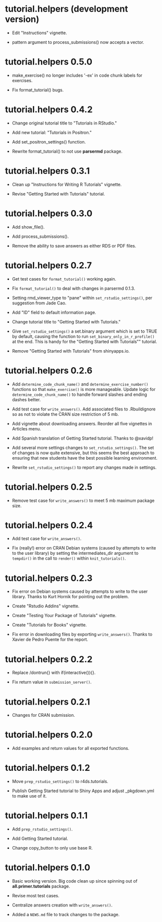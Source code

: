 # tutorial.helpers (development version)

* Edit "Instructions" vignette.

* pattern argument to process_submissions() now accepts a vector.

# tutorial.helpers 0.5.0

* make_exercise() no longer includes '-ex' in code chunk labels for exercises.

* Fix format_tutorial() bugs.

# tutorial.helpers 0.4.2

* Change original tutorial title to "Tutorials in RStudio."

* Add new tutorial: "Tutorials in Positron."

* Add set_positron_settings() function.

* Rewrite format_tutorial() to not use **parsermd** package.

# tutorial.helpers 0.3.1

* Clean up "Instructions for Writing R Tutorials" vignette.

* Revise "Getting Started with Tutorials" tutorial.

# tutorial.helpers 0.3.0

* Add show_file().

* Add process_submissions().

* Remove the ability to save answers as either RDS or PDF files.

# tutorial.helpers 0.2.7

* Get test cases for `format_tutorial()` working again.

* Fix `format_tutorial()` to deal with changes in parsermd 0.1.3.

* Setting rmd_viewer_type to "pane" within `set_rstudio_settings()`, per suggestion from Jade Cao. 

* Add "ID" field to default information page.

* Change tutorial title to "Getting Started with Tutorials."

* Give `set_rstudio_settings()` a set.binary argument which is set to TRUE by default, causing the function to run `set_binary_only_in_r_profile()` at the end. This is handy for the "Getting Started with Tutorials"" tutorial. 

* Remove "Getting Started with Tutorials" from shinyapps.io.

# tutorial.helpers 0.2.6

* Add `determine_code_chunk_name()` and `determine_exercise_number()` functions so that `make_exercise()` is more manageable. Update logic for `determine_code_chunk_name()` to handle forward slashes and ending dashes better.

* Add test case for `write_answers()`. Add associated files to .Rbuildignore so as not to violate the CRAN size restriction of 5 mb.

* Add vignette about downloading answers. Reorder all five vignettes in Articles menu.

* Add Spanish translation of Getting Started tutorial. Thanks to @xavidp!

* Add several more settings changes to `set_rstudio_settings()`. The set of changes is now quite extensive, but this seems the best approach to ensuring that new students have the best possible learning environment.

* Rewrite `set_rstudio_settings()` to report any changes made in settings.

# tutorial.helpers 0.2.5

* Remove test case for `write_answers()` to meet 5 mb maximum package size.

# tutorial.helpers 0.2.4

* Add test case for `write_answers()`.

* Fix (really!) error on CRAN Debian systems (caused by attempts to write to the user library) by setting the intermediates_dir argument to `tempdir()` in the call to `render()` within `knit_tutorials()`.

# tutorial.helpers 0.2.3

* Fix error on Debian systems caused by attempts to write to the user library. Thanks to Kurt Hornik for pointing out the problem.

* Create "Rstudio Addins" vignette.

* Create "Testing Your Package of Tutorials" vignette.

* Create "Tutorials for Books" vignette.

* Fix error in downloading files by exporting `write_answers()`. Thanks to Xavier de Pedro Puente for the report.

# tutorial.helpers 0.2.2

* Replace /dontrun{} with if(interactive()){}.

* Fix return value in `submission_server()`.

# tutorial.helpers 0.2.1

* Changes for CRAN submission.

# tutorial.helpers 0.2.0

* Add examples and return values for all exported functions.

# tutorial.helpers 0.1.2

* Move `prep_rstudio_settings()` to r4ds.tutorials.

* Publish Getting Started tutorial to Shiny Apps and adjust \_pkgdown.yml to make use of it.

# tutorial.helpers 0.1.1

* Add `prep_rstudio_settings()`.

* Add Getting Started tutorial.

* Change copy_button to only use base R.

# tutorial.helpers 0.1.0

* Basic working version. Big code clean up since spinning out of **all.primer.tutorials** package.

* Revise most test cases.

* Centralize answers creation with `write_answers()`.

* Added a `NEWS.md` file to track changes to the package.
